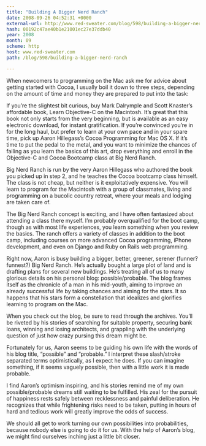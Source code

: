```yaml
---
title: "Building A Bigger Nerd Ranch"
date: 2008-09-26 04:52:31 +0000
external-url: http://www.red-sweater.com/blog/598/building-a-bigger-nerd-ranch
hash: 00192c47ae40b1e21001ec27e37ddb40
year: 2008
month: 09
scheme: http
host: www.red-sweater.com
path: /blog/598/building-a-bigger-nerd-ranch

---
```


When newcomers to programming on the Mac ask me for advice about getting started with Cocoa, I usually boil it down to three steps, depending on the amount of time and money they are prepared to put into the task:


If you’re the slightest bit curious, buy Mark Dalrymple and Scott Knaster’s affordable book, Learn Objective-C on the Macintosh. It’s great that this book not only starts from the very beginning, but is available as an easy electronic download, for instant gratification.
If you’re convinced you’re in for the long haul, but prefer to learn at your own pace and in your spare time, pick up Aaron Hillegass’s Cocoa Programming for Mac OS X.
If it’s time to put the pedal to the metal, and you want to minimize the chances of failing as you learn the basics of this art, drop everything and enroll in the Objective-C and Cocoa Bootcamp class at Big Nerd Ranch.


Big Nerd Ranch is run by the very Aaron Hillegass who authored the book you picked up in step 2, and he teaches the Cocoa bootcamp class himself. The class is not cheap, but neither is it exploitatively expensive. You will learn to program for the Macintosh with a group of classmates, living and programming on a bucolic country retreat, where your meals and lodging are taken care of.



The Big Nerd Ranch concept is exciting, and I have often fantasized about attending a class there myself. I’m probably overqualified for the boot camp, though as with most life experiences, you learn something when you review the basics. The ranch offers a variety of classes in addition to the boot camp, including courses on more advanced Cocoa programming, iPhone development, and even on Django and Ruby on Rails web programming.



Right now, Aaron is busy building a bigger, better, greener, serener (funner? funnest?) Big Nerd Ranch. He’s actually bought a large plot of land and is drafting plans for several new buildings. He’s treating all of us to many glorious details on his personal blog: possible/probable. The blog frames itself as the chronicle of a man in his mid-youth, aiming to improve an already successful life by taking chances and aiming for the stars. It so happens that his stars form a constellation that idealizes and glorifies learning to program on the Mac.



When you check out the blog, be sure to read through the archives. You’ll be riveted by his stories of searching for suitable property, securing bank loans, winning and losing architects, and grappling with the underlying question of just how crazy pursing this dream might be.



Fortunately for us, Aaron seems to be guiding his own life with the words of his blog title, “possible” and “probable.” I interpret these slash/stroke separated terms optimistically, as I expect he does. If you can imagine something, if it seems vaguely possible, then with a little work it is made probable.



I find Aaron’s optimism inspiring, and his stories remind me of my own possible/probable dreams still waiting to be fulfilled. His zeal for the pursuit of happiness rests safely between recklessness and painful deliberation. He recognizes that while frightening risks need to be taken, putting in hours of hard and tedious work will greatly improve the odds of success.



We should all get to work turning our own possibilities into probabilities, because nobody else is going to do it for us. With the help of Aaron’s blog, we might find ourselves inching just a little bit closer.

